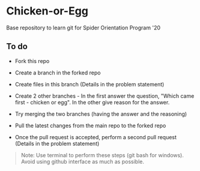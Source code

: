 # Chicken-or-Egg
Base repository to learn git for Spider Orientation Program '20

## To do
* Fork this repo

* Create a branch in the forked repo

* Create files in this branch (Details in the problem statement)

* Create 2 other branches - In the first answer the question, "Which came first - chicken or egg". In the other give reason for the answer.

* Try merging the two branches (having the answer and the reasoning)

* Pull the latest changes from the main repo to the forked repo

* Once the pull request is accepted, perform a second pull request (Details in the problem statement)

> Note: Use terminal to perform these steps (git bash for windows). Avoid using github interface as much as possible.
